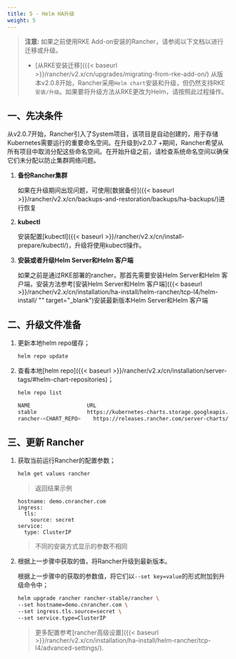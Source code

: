 ```yaml
---
title: 5 - Helm HA升级
weight: 5
---
```


>**注意:** 如果之前使用RKE Add-on安装的Rancher，请参阅以下文档以进行迁移或升级。
>
>* [从RKE安装迁移]({{< baseurl >}}/rancher/v2.x/cn/upgrades/migrating-from-rke-add-on/)
> 从版本v2.0.8开始，Rancher采用`Helm chart`安装和升级，但仍然支持RKE`安装/升级`。如果要将升级方法从RKE更改为Helm，请按照此过程操作。

## 一、先决条件

从v2.0.7开始，Rancher引入了System项目，该项目是自动创建的，用于存储Kubernetes需要运行的重要命名空间。在升级到v2.0.7 +期间，Rancher希望从所有项目中取消分配这些命名空间。在开始升级之前，请检查系统命名空间以确保它们未分配以防止集群网络问题。

1. **备份Rancher集群**

    如果在升级期间出现问题，可使用[数据备份]({{< baseurl >}}/rancher/v2.x/cn/backups-and-restoration/backups/ha-backups/)进行恢复

1. **kubectl**

    安装配置[kubectl]({{< baseurl >}}/rancher/v2.x/cn/install-prepare/kubectl/)，升级将使用kubectl操作。

1. **安装或者升级Helm Server和Helm 客户端**

    如果之前是通过RKE部署的rancher，那首先需要安装Helm Server和Helm 客户端，安装方法参考[安装Helm Server和Helm 客户端]({{< baseurl >}}/rancher/v2.x/cn/installation/ha-install/helm-rancher/tcp-l4/helm-install/ "" target="_blank")安装最新版本Helm Server和Helm 客户端

## 二、升级文件准备

1. 更新本地helm repo缓存；

    ```bash
    helm repo update
    ```

1. 查看本地[helm repo]({{< baseurl >}}/rancher/v2.x/cn/installation/server-tags/#helm-chart-repositories)；

    ```bash
    helm repo list

    NAME          	      URL
    stable        	      https://kubernetes-charts.storage.googleapis.com
    rancher-<CHART_REPO>	https://releases.rancher.com/server-charts/<CHART_REPO>
    ```

## 三、更新 Rancher

1. 获取当前运行Rancher的配置参数；

    ```bash
    helm get values rancher
    ```

    >返回结果示例

    ```plant
    hostname: demo.cnrancher.com
    ingress:
      tls:
        source: secret
    service:
      type: ClusterIP
    ```

    > 不同的安装方式显示的参数不相同

1. 根据上一步骤中获取的值，将Rancher升级到最新版本。

    根据上一步骤中的获取的参数值，将它们以`--set key=value`的形式附加到升级命令中；

    ```bash
    helm upgrade rancher rancher-stable/rancher \
    --set hostname=demo.cnrancher.com \
    --set ingress.tls.source=secret \
    --set service.type=ClusterIP
    ```

    > 更多配置参考[rancher高级设置]({{< baseurl >}}/rancher/v2.x/cn/installation/ha-install/helm-rancher/tcp-l4/advanced-settings/).
